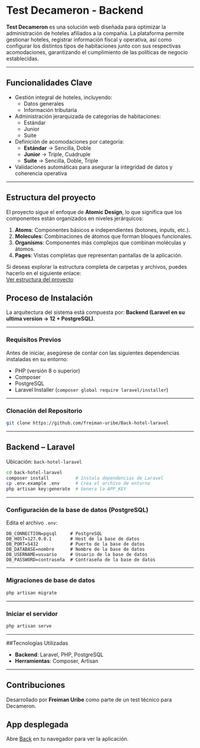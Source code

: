 # Test Decameron - Backend 

**Test Decameron** es una solución web diseñada para optimizar la administración de hoteles afiliados a la compañía. La plataforma permite gestionar hoteles, registrar información fiscal y operativa, así como configurar los distintos tipos de habitaciones junto con sus respectivas acomodaciones, garantizando el cumplimiento de las políticas de negocio establecidas.

---

## Funcionalidades Clave

- Gestión integral de hoteles, incluyendo:
  - Datos generales
  - Información tributaria
- Administración jerarquizada de categorías de habitaciones:
  - Estándar
  - Junior
  - Suite
- Definición de acomodaciones por categoría:
  - **Estándar** → Sencilla, Doble  
  - **Junior** → Triple, Cuádruple  
  - **Suite** → Sencilla, Doble, Triple
- Validaciones automáticas para asegurar la integridad de datos y coherencia operativa

---

## Estructura del proyecto

El proyecto sigue el enfoque de **Atomic Design**, lo que significa que los componentes están organizados en niveles jerárquicos:

1. **Atoms**: Componentes básicos e independientes (botones, inputs, etc.).
2. **Molecules**: Combinaciones de átomos que forman bloques funcionales.
3. **Organisms**: Componentes más complejos que combinan moléculas y átomos.
4. **Pages**: Vistas completas que representan pantallas de la aplicación.

Si deseas explorar la estructura completa de carpetas y archivos, puedes hacerlo en el siguiente enlace:  
[Ver estructura del proyecto](https://gitingest.com/freiman-uribe/Front-hotel-React)

## Proceso de Instalación

La arquitectura del sistema está compuesta por: 
**Backend (Laravel en su ultima version -> 12 + PostgreSQL)**.

---

### Requisitos Previos

Antes de iniciar, asegúrese de contar con las siguientes dependencias instaladas en su entorno:

- PHP (versión 8 o superior)
- Composer
- PostgreSQL
- Laravel Installer (`composer global require laravel/installer`)

---

### Clonación del Repositorio

```bash
git clone https://github.com/freiman-uribe/Back-hotel-laravel
```

---

## Backend – Laravel

Ubicación: `back-hotel-laravel`

```bash
cd back-hotel-laravel
composer install          # Instala dependencias de Laravel
cp .env.example .env      # Crea el archivo de entorno
php artisan key:generate  # Genera la APP_KEY
```

---

### Configuración de la base de datos (PostgreSQL)

Edita el archivo `.env`:

```env
DB_CONNECTION=pgsql     # PostgreSQL
DB_HOST=127.0.0.1       # Host de la base de datos
DB_PORT=5432            # Puerto de la base de datos
DB_DATABASE=nombre      # Nombre de la base de datos
DB_USERNAME=usuario     # Usuario de la base de datos
DB_PASSWORD=contraseña  # Contraseña de la base de datos
```

---
### Migraciones de base de datos

```bash
php artisan migrate
```

---

### Iniciar el servidor

```bash
php artisan serve
```

---


##Tecnologías Utilizadas

- **Backend**: Laravel, PHP, PostgreSQL
- **Herramientas**: Composer, Artisan
---

## Contribuciones

Desarrollado por **Freiman Uribe** como parte de un test técnico para Decameron.  

## App desplegada
Abre [Back](https://back-hotel-laravel-production.up.railway.app/api/) en tu navegador para ver la aplicación.

 
